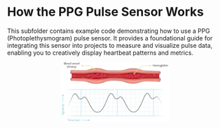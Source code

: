 # How the PPG Pulse Sensor Works

This subfolder contains example code demonstrating how to use a PPG (Photoplethysmogram) pulse sensor. It provides a foundational guide for integrating this sensor into projects to measure and visualize pulse data, enabling you to creatively display heartbeat patterns and metrics.

<div align="center">
  <img src="assets/img/Photoplethysmogram.png" 
       alt="Photoplethysmogram Display"
       title="This graph shows Photoplethysmogram data."
       style="width: 50%; height: auto;">
</div>
